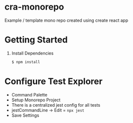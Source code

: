 # cra-monorepo
Example / template mono repo created using create react app

# Getting Started

1. Install Dependencies
    ```bash
    $ npm install
   
# Configure Test Explorer
- Command Palette
- Setup Monorepo Project
- There is a centralized jest config for all tests
- jestCommandLine -> Edit = `npx jest`
- Save Settings
